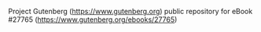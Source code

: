 Project Gutenberg (https://www.gutenberg.org) public repository for eBook #27765 (https://www.gutenberg.org/ebooks/27765)
